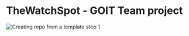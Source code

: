 # TheWatchSpot - GOIT Team project

![Creating repo from a template step 1](./assets/gh-actions-perm-1.png)
